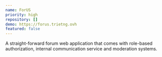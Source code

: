 ```yaml
---
name: ForUS
priority: high
repository: []
demo: https://forus.trietng.ovh
featured: false
---
```

A straight-forward forum web application that comes with role-based authorization, internal communication service and moderation systems.

